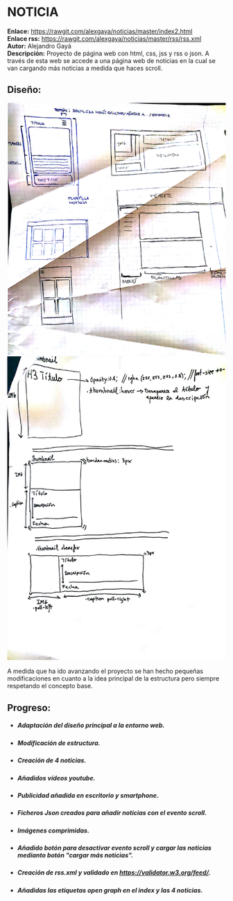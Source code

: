 # NOTICIA
**Enlace:** https://rawgit.com/alexgaya/noticias/master/index2.html  
**Enlace rss:** https://rawgit.com/alexgaya/noticias/master/rss/rss.xml  
**Autor:** Alejandro Gayá  
**Descripción:** Proyecto de página web con html, css, jss y rss o json. A través de esta web se accede a una página web de noticias en la cual se van cargando más noticias a medida que haces scroll.  

## Diseño:
![boceto1](img/boceto.jpg "Boceto")  
![boceto2](img/boceto2.jpg "Boceto")  

A medida que ha ido avanzando el proyecto se han hecho pequeñas modificaciones en cuanto a la idea principal de la estructura pero siempre respetando el concepto base.  

## Progreso:
+ ##### Adaptación del diseño principal a la entorno web.  
+ ##### Modificación de estructura.  
+ ##### Creación de 4 noticias. 
+ ##### Añadidos vídeos youtube.  
+ ##### Publicidad añadida en escritorio y smartphone.  
+ ##### Ficheros Json creados para añadir noticias con el evento scroll.  
+ ##### Imágenes comprimidas.  
+ ##### Añadido botón para desactivar evento scroll y cargar las noticias medianto botón "cargar más noticias".  
+ ##### Creación de rss.xml y validado en https://validator.w3.org/feed/.  
+ ##### Añadidas las etiquetas open graph en el index y las 4 noticias.

